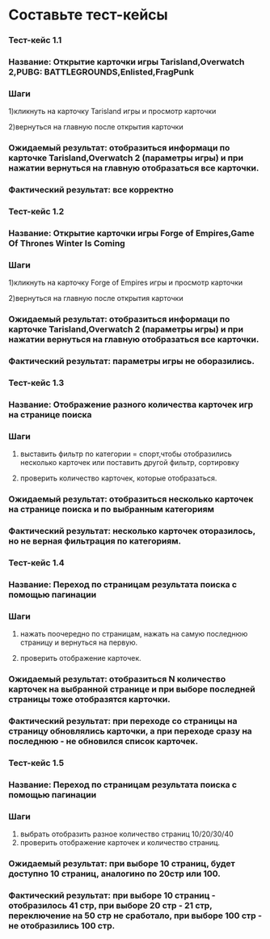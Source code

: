 # Составьте тест-кейсы 
### Тест-кейс 1.1
### Название: Открытие карточки игры Tarisland,Overwatch 2,PUBG: BATTLEGROUNDS,Enlisted,FragPunk
### Шаги

1)кликнуть на карточку Tarisland игры и просмотр карточки

2)вернуться на главную после открытия карточки

### Ожидаемый результат: отобразиться информаци по карточке Tarisland,Overwatch 2 (параметры игры) и при нажатии вернуться на главную отобразаться все карточки.
### Фактический результат: все корректно

### Тест-кейс 1.2
### Название: Открытие карточки игры Forge of Empires,Game Of Thrones Winter Is Coming
### Шаги
1)кликнуть на карточку Forge of Empires игры и просмотр карточки

2)вернуться на главную после открытия карточки

### Ожидаемый результат: отобразиться информаци по карточке Tarisland,Overwatch 2 (параметры игры) и при нажатии вернуться на главную отобразаться все карточки.
### Фактический результат: параметры игры не оборазились.

### Тест-кейс 1.3
### Название: Отображение разного количества карточек игр на странице поиска
### Шаги
1) выставить фильтр по категории = спорт,чтобы отобразились несколько карточек или поставить другой фильтр, сортировку
   
2) проверить количество карточек, которые отобразаться.
   
### Ожидаемый результат: отобразиться несколько карточек на странице поиска и по выбранным категориям
### Фактический результат: несколько карточек оторазилось, но не верная фильтрация по категориям.

### Тест-кейс 1.4 
### Название: Переход по страницам результата поиска с помощью пагинации
### Шаги
1) нажать поочередно по страницам, нажать на самую последнюю страницу и вернуться на первую.
   
2) проверить отображение карточек.
   
### Ожидаемый результат: отобразиться N количество карточек на выбранной странице и при выборе последней страницы тоже отобразятся карточки.
### Фактический результат: при переходе со страницы на страницу обновлялись карточки, а при переходе сразу на последнюю - не обновился список карточек.

### Тест-кейс 1.5
### Название: Переход по страницам результата поиска с помощью пагинации
### Шаги
1) выбрать отобразить разное количество страниц 10/20/30/40
2) проверить отображение карточек и количество страниц.
### Ожидаемый результат: при выборе 10 страниц, будет доступно 10 страниц, аналогино по 20стр или 100.
### Фактический результат: при выборе 10 страниц  - отобразилось 41 стр, при выборе 20 стр - 21 стр, переключение на 50 стр не сработало, при выборе 100 стр - не отобразились 100 стр.




